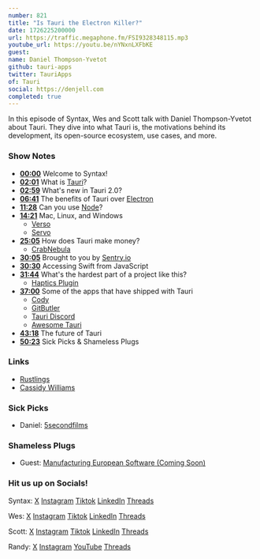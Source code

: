 ```yaml
---
number: 821
title: "Is Tauri the Electron Killer?"
date: 1726225200000
url: https://traffic.megaphone.fm/FSI9328348115.mp3
youtube_url: https://youtu.be/nYNxnLXFbKE
guest: 
name: Daniel Thompson-Yvetot
github: tauri-apps
twitter: TauriApps
of: Tauri
social: https://denjell.com
completed: true
---
```


In this episode of Syntax, Wes and Scott talk with Daniel Thompson-Yvetot about Tauri. They dive into what Tauri is, the motivations behind its development, its open-source ecosystem, use cases, and more.

### Show Notes

* **[00:00](#t=00:00)** Welcome to Syntax!
* **[02:01](#t=02:01)** What is [Tauri](https://tauri.app/)?
* **[02:59](#t=02:59)** What's new in Tauri 2.0?
* **[06:41](#t=06:41)** The benefits of Tauri over [Electron](https://www.electronjs.org/)
* **[11:28](#t=11:28)** Can you use [Node](https://nodejs.org/)?
* **[14:21](#t=14:21)** Mac, Linux, and Windows
  * [Verso](https://github.com/versotile-org/verso)
  * [Servo](https://servo.org/)
* **[25:05](#t=25:05)** How does Tauri make money?
  * [CrabNebula](https://crabnebula.dev/)
* **[30:05](#t=30:05)** Brought to you by [Sentry.io](https://sentry.io)
* **[30:30](#t=30:30)** Accessing Swift from JavaScript
* **[31:44](#t=31:44)** What's the hardest part of a project like this?
  * [Haptics Plugin](https://github.com/crabnebula-dev/plugins-workspace/blob/feat/haptics/plugins/haptics/ios/Sources/HapticsPlugin.swift)
* **[37:00](#t=37:00)** Some of the apps that have shipped with Tauri
  * [Cody](https://sourcegraph.com/cody)
  * [GitButler](https://gitbutler.com/)
  * [Tauri Discord](https://discord.com/invite/tauri)
  * [Awesome Tauri](https://github.com/tauri-apps/awesome-tauri)
* **[43:18](#t=43:18)** The future of Tauri
* **[50:23](#t=50:23)** Sick Picks & Shameless Plugs

### Links
  * [Rustlings](https://github.com/rust-lang/rustlings)
  * [Cassidy Williams](https://cassidoo.co/)

### Sick Picks

- Daniel: [5secondfilms](https://www.youtube.com/channel/UCG9lNhVqk9luFLxBKDzuO9g)

### Shameless Plugs

- Guest: [Manufacturing European Software (Coming Soon)](https://denjell.com/)

### Hit us up on Socials!

Syntax: [X](https://twitter.com/syntaxfm) [Instagram](https://www.instagram.com/syntax_fm/) [Tiktok](https://www.tiktok.com/@syntaxfm) [LinkedIn](https://www.linkedin.com/company/96077407/admin/feed/posts/) [Threads](https://www.threads.net/@syntax_fm)

Wes: [X](https://twitter.com/wesbos) [Instagram](https://www.instagram.com/wesbos/) [Tiktok](https://www.tiktok.com/@wesbos) [LinkedIn](https://www.linkedin.com/in/wesbos/) [Threads](https://www.threads.net/@wesbos)

Scott: [X](https://twitter.com/stolinski) [Instagram](https://www.instagram.com/stolinski/) [Tiktok](https://www.tiktok.com/@stolinski) [LinkedIn](https://www.linkedin.com/in/stolinski/) [Threads](https://www.threads.net/@stolinski)

Randy: [X](https://twitter.com/randyrektor) [Instagram](https://www.instagram.com/randyrektor/) [YouTube](https://www.youtube.com/@randyrektor) [Threads](https://www.threads.net/@randyrektor)
